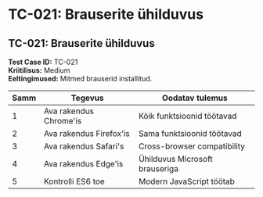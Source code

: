 # TC-021: Brauserite ühilduvus

## TC-021: Brauserite ühilduvus
**Test Case ID:** TC-021  
**Kriitilisus:** Medium  
**Eeltingimused:** Mitmed brauserid installitud.

| Samm | Tegevus | Oodatav tulemus |
|------|---------|-----------------|
| 1 | Ava rakendus Chrome'is | Kõik funktsioonid töötavad |
| 2 | Ava rakendus Firefox'is | Sama funktsioonid töötavad |
| 3 | Ava rakendus Safari's | Cross-browser compatibility |
| 4 | Ava rakendus Edge'is | Ühilduvus Microsoft brauseriga |
| 5 | Kontrolli ES6 toe | Modern JavaScript töötab |

